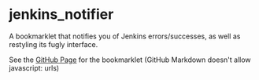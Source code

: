 jenkins_notifier
================

A bookmarklet that notifies you of Jenkins errors/successes, as well as restyling its fugly interface.

See the [GitHub Page](http://elstgav.github.io/jenkins_notifier/) for the bookmarklet (GitHub Markdown doesn't allow javascript: urls)
